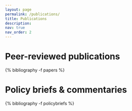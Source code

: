 ```yaml
---
layout: page
permalink: /publications/
title: Publications 
description: 
nav: true
nav_order: 2
---
```

# Peer-reviewed publications 
<div class="publications">

{% bibliography -f papers %}

</div>

# Policy briefs &amp; commentaries 
<div class="publications">

{% bibliography -f policybriefs %}

</div>
